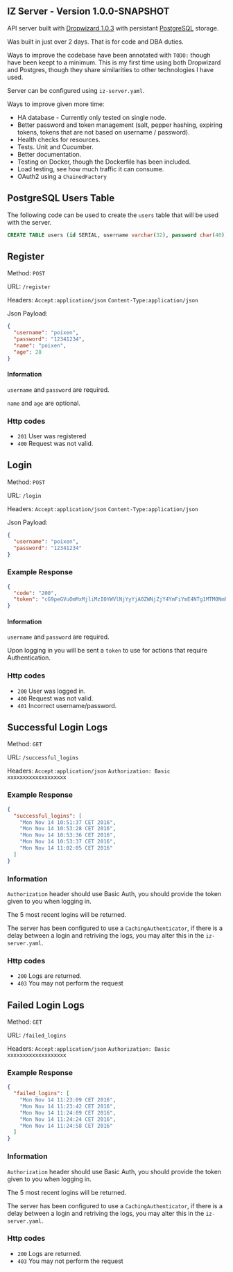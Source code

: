 ## IZ Server - Version 1.0.0-SNAPSHOT

API server built with [Dropwizard 1.0.3](http://www.dropwizard.io/1.0.3/docs/) with persistant [PostgreSQL]() storage.

Was built in just over 2 days. That is for code and DBA duties.

Ways to improve the codebase have been annotated with `TODO:` though have been keept to a minimum. This is my first time using both Dropwizard and Postgres, though they share similarities to other technologies I have used.

Server can be configured using `iz-server.yaml`.

Ways to improve given more time:

+ HA database - Currently only tested on single node.
+ Better password and token management (salt, pepper hashing, expiring tokens, tokens that are not based on username / password).
+ Health checks for resources.
+ Tests. Unit and Cucumber.
+ Better documentation.
+ Testing on Docker, though the Dockerfile has been included.
+ Load testing, see how much traffic it can consume.
+ OAuth2 using a `ChainedFactory`



## PostgreSQL Users Table

The following code can be used to create the `users` table that will be used with the server.

```sql
CREATE TABLE users (id SERIAL, username varchar(32), password char(40), name varchar(64), age integer, successful_logins varchar(32)[5], failed_logins varchar(32)[5], roles text[3]);
```

## Register

Method: `POST`

URL: `/register`

Headers: `Accept:application/json` `Content-Type:application/json`

Json Payload:

```json
{
  "username": "poixen",
  "password": "12341234",
  "name": "poixen",
  "age": 28
}
```

#### Information

`username` and `password` are required.

`name` and `age` are optional.

### Http codes

+ `201` User was registered
+ `400` Request was not valid. 



## Login

Method: `POST`

URL: `/login`

Headers: `Accept:application/json` `Content-Type:application/json`

Json Payload:

```json
{
  "username": "poixen",
  "password": "12341234"
}
```

### Example Response

```json
{
  "code": "200",
  "token": "cG9peGVuOmMxMjliMzI0YWVlNjYyYjA0ZWNjZjY4YmFiYmE4NTg1MTM0NmRmZjk="
}
```



#### Information

`username` and `password` are required.

Upon logging in you will be sent a `token` to use for actions that require Authentication.

### Http codes

- `200` User was logged in.
- `400` Request was not valid. 
- `401` Incorrect username/password. 



## Successful Login Logs

Method: `GET`

URL: `/successful_logins`

Headers: `Accept:application/json` `Authorization: Basic xxxxxxxxxxxxxxxxxxx`

### Example Response

```json
{
  "successful_logins": [
    "Mon Nov 14 10:51:37 CET 2016",
    "Mon Nov 14 10:53:28 CET 2016",
    "Mon Nov 14 10:53:36 CET 2016",
    "Mon Nov 14 10:53:37 CET 2016",
    "Mon Nov 14 11:02:05 CET 2016"
  ]
}
```

### Information

`Authorization` header should use Basic Auth, you should provide the token given to you when logging in.

The 5 most recent logins will be returned.

The server has been configured to use a `CachingAuthenticator`, if there is a delay between a login and retriving the logs, you may alter this in the `iz-server.yaml`.

### Http codes

- `200` Logs are returned.
- `403` You may not perform the request



## Failed Login Logs

Method: `GET`

URL: `/failed_logins`

Headers: `Accept:application/json` `Authorization: Basic xxxxxxxxxxxxxxxxxxx`

### Example Response

```json
{
  "failed_logins": [
    "Mon Nov 14 11:23:09 CET 2016",
    "Mon Nov 14 11:23:42 CET 2016",
    "Mon Nov 14 11:24:09 CET 2016",
    "Mon Nov 14 11:24:24 CET 2016",
    "Mon Nov 14 11:24:58 CET 2016"
  ]
}
```

### Information

`Authorization` header should use Basic Auth, you should provide the token given to you when logging in.

The 5 most recent logins will be returned.

The server has been configured to use a `CachingAuthenticator`, if there is a delay between a login and retriving the logs, you may alter this in the `iz-server.yaml`.

### Http codes

- `200` Logs are returned.
- `403` You may not perform the request